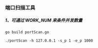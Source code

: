### 端口扫描工具
##### 1、可通过 WORK_NUM 来条件并发数量

```shell
go build portScan.go

./portScan -h 127.0.0.1 -s_p 1 -e_p 1000

```
